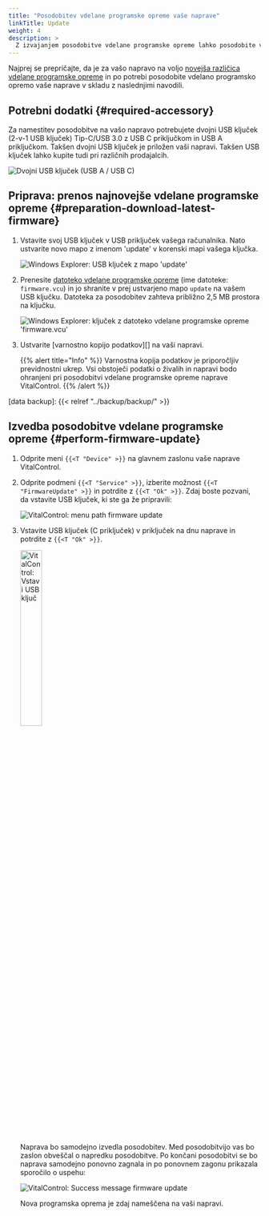 ```yaml
---
title: "Posodobitev vdelane programske opreme vaše naprave"
linkTitle: Update
weight: 4
description: >
  Z izvajanjem posodobitve vdelane programske opreme lahko posodobite vdelano programsko opremo vaše naprave VitalControl na najnovejše razpoložljive različice.
---
```

Najprej se prepričajte, da je za vašo napravo na voljo [novejša različica vdelane programske opreme](../versions/) in po potrebi posodobite vdelano programsko opremo vaše naprave v skladu z naslednjimi navodili.

## Potrebni dodatki {#required-accessory}

Za namestitev posodobitve na vašo napravo potrebujete dvojni USB ključek (2-v-1 USB ključek) Tip-C/USB 3.0 z USB C priključkom in USB A priključkom. Takšen dvojni USB ključek je priložen vaši napravi. Takšen USB ključek lahko kupite tudi pri različnih prodajalcih.

![Dvojni USB ključek (USB A / USB C)](/images/firmware/update/usb-dual-stick.svg "Dvojni USB ključek")

## Priprava: prenos najnovejše vdelane programske opreme {#preparation-download-latest-firmware}

1. Vstavite svoj USB ključek v USB priključek vašega računalnika. Nato ustvarite novo mapo z imenom 'update' v korenski mapi vašega ključka.

    ![Windows Explorer: USB ključek z mapo 'update'](../images/create-folder-update.png "USB ključek: mapa 'update'")

1. Prenesite [datoteko vdelane programske opreme](/download/firmware.vcu) (ime datoteke: `firmware.vcu`) in jo shranite v prej ustvarjeno mapo `update` na vašem USB ključku. Datoteka za posodobitev zahteva približno 2,5 MB prostora na ključku.

    ![Windows Explorer: ključek z datoteko vdelane programske opreme 'firmware.vcu'](../images/save-firmware-file.png "Ključek z datoteko vdelane programske opreme")

1. Ustvarite [varnostno kopijo podatkov][] na vaši napravi.

    {{% alert title="Info" %}}
Varnostna kopija podatkov je priporočljiv previdnostni ukrep. Vsi obstoječi podatki o živalih in napravi bodo ohranjeni pri posodobitvi vdelane programske opreme naprave VitalControl.
    {{% /alert %}}

[data backup]: {{< relref "../backup/backup/" >}}

## Izvedba posodobitve vdelane programske opreme {#perform-firmware-update}

1. Odprite meni `{{<T "Device" >}}` na glavnem zaslonu vaše naprave VitalControl.


1. Odprite podmeni `{{<T "Service" >}}`, izberite možnost `{{<T "FirmwareUpdate" >}}` in potrdite z `{{<T "Ok" >}}`. Zdaj boste pozvani, da vstavite USB ključek, ki ste ga že pripravili:

    ![VitalControl: menu path firmware update](../images/firmware-update.png "Firmware update")

1. Vstavite USB ključek (C priključek) v priključek na dnu naprave in potrdite z `{{<T "Ok" >}}`.

    <img src="/images/firmware/update/plug-in-dual-usb-stick.svg" alt="VitalControl: Vstavi USB ključ" title="Vstavi USB ključ" width="30%" />

    Naprava bo samodejno izvedla posodobitev. Med posodobitvijo vas bo zaslon obveščal o napredku posodobitve. Po končani posodobitvi se bo naprava samodejno ponovno zagnala in po ponovnem zagonu prikazala sporočilo o uspehu:

   ![VitalControl: Success message firmware update](../images/update-success.png "Success firmware update")

   Nova programska oprema je zdaj nameščena na vaši napravi.


